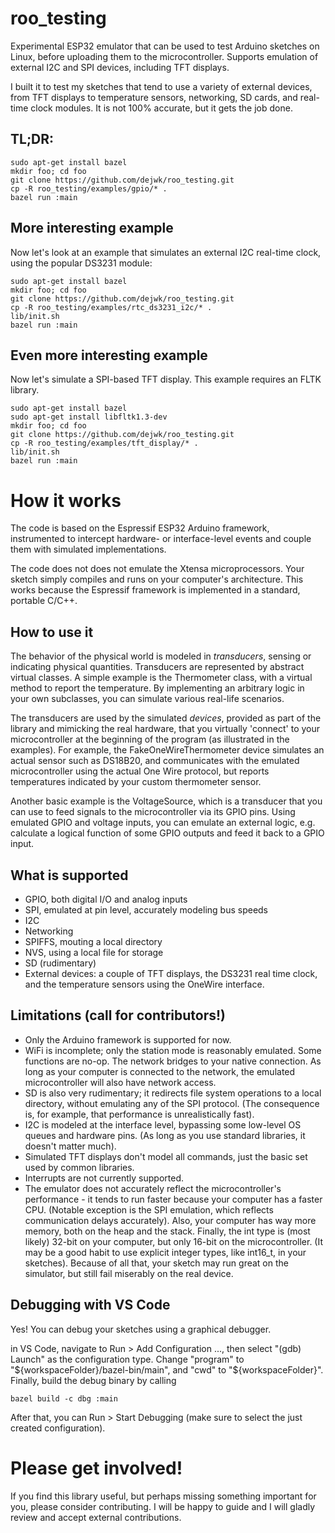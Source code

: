 # roo_testing

Experimental ESP32 emulator that can be used to test Arduino sketches on Linux, before uploading them to the microcontroller. Supports emulation of external I2C and SPI devices, including TFT displays.

I built it to test my sketches that tend to use a variety of external devices, from TFT displays to temperature sensors, networking, SD cards, and real-time clock modules. It is not 100% accurate, but it gets the job done.

## TL;DR:

```
sudo apt-get install bazel
mkdir foo; cd foo
git clone https://github.com/dejwk/roo_testing.git
cp -R roo_testing/examples/gpio/* .
bazel run :main
```

## More interesting example

Now let's look at an example that simulates an external I2C real-time clock, using the popular DS3231 module:

```
sudo apt-get install bazel
mkdir foo; cd foo
git clone https://github.com/dejwk/roo_testing.git
cp -R roo_testing/examples/rtc_ds3231_i2c/* .
lib/init.sh
bazel run :main
```

## Even more interesting example

Now let's simulate a SPI-based TFT display. This example requires an FLTK library.

```
sudo apt-get install bazel
sudo apt-get install libfltk1.3-dev
mkdir foo; cd foo
git clone https://github.com/dejwk/roo_testing.git
cp -R roo_testing/examples/tft_display/* .
lib/init.sh
bazel run :main
```

# How it works

The code is based on the Espressif ESP32 Arduino framework, instrumented to intercept hardware- or interface-level events and couple them with simulated implementations.

The code does not does not emulate the Xtensa microprocessors. Your sketch simply compiles and runs on your computer's architecture. This works because the Espressif framework is implemented in a standard, portable C/C++.

## How to use it

The behavior of the physical world is modeled in _transducers_, sensing or indicating physical quantities. Transducers are represented by abstract virtual classes. A simple example is the Thermometer class, with a virtual method to report the temperature. By implementing an arbitrary logic in your own subclasses, you can simulate various real-life scenarios.

The transducers are used by the simulated _devices_, provided as part of the library and mimicking the real hardware, that you virtually 'connect' to your microcontroller at the beginning of the program (as illustrated in the examples). For example, the FakeOneWireThermometer device simulates an actual sensor such as DS18B20, and communicates with the emulated microcontroller using the actual One Wire protocol, but reports temperatures indicated by your custom thermometer sensor.

Another basic example is the VoltageSource, which is a transducer that you can use to feed signals to the microcontroller via its GPIO pins. Using emulated GPIO and voltage inputs, you can emulate an external logic, e.g. calculate a logical function of some GPIO outputs and feed it back to a GPIO input. 

## What is supported

* GPIO, both digital I/O and analog inputs
* SPI, emulated at pin level, accurately modeling bus speeds
* I2C
* Networking
* SPIFFS, mouting a local directory
* NVS, using a local file for storage
* SD (rudimentary)
* External devices: a couple of TFT displays, the DS3231 real time clock, and the temperature sensors using the OneWire interface.

## Limitations (call for contributors!)

* Only the Arduino framework is supported for now.
* WiFi is incomplete; only the station mode is reasonably emulated. Some functions are no-op. The network bridges to your native connection. As long as your computer is connected to the network, the emulated microcontroller will also have network access.
* SD is also very rudimentary; it redirects file system operations to a local directory, without emulating any of the SPI protocol. (The consequence is, for example, that performance is unrealistically fast).
* I2C is modeled at the interface level, bypassing some low-level OS queues and hardware pins. (As long as you use standard libraries, it doesn't matter much).
* Simulated TFT displays don't model all commands, just the basic set used by common libraries.
* Interrupts are not currently supported.
* The emulator does not accurately reflect the microcontroller's performance - it tends to run faster because your computer has a faster CPU. (Notable exception is the SPI emulation, which reflects communication delays accurately). Also, your computer has way more memory, both on the heap and the stack. Finally, the int type is (most likely) 32-bit on your computer, but only 16-bit on the microcontroller. (It may be a good habit to use explicit integer types, like int16_t, in your sketches). Because of all that, your sketch may run great on the simulator, but still fail miserably on the real device.

## Debugging with VS Code

Yes! You can debug your sketches using a graphical debugger.

in VS Code, navigate to Run > Add Configuration ..., then select "(gdb) Launch" as the configuration type. Change "program" to "${workspaceFolder}/bazel-bin/main", and "cwd" to "${workspaceFolder}". Finally, build the debug binary by calling

```
bazel build -c dbg :main
```
 
After that, you can Run > Start Debugging (make sure to select the just created configuration).

# Please get involved!

If you find this library useful, but perhaps missing something important for you, please consider contributing. I will be happy to guide and I will gladly review and accept external contributions.
